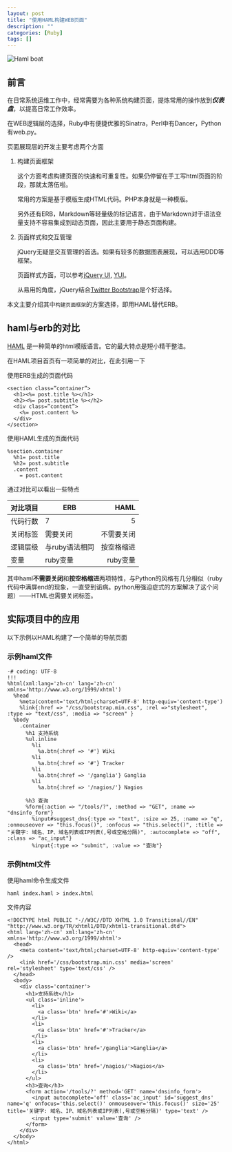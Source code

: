```yaml
---
layout: post
title: "使用HAML构建WEB页面"
description: ""
categories: [Ruby]
tags: []
---
```


![Haml boat](http://haml.info/images/img-hero-boat.png)  


## 前言

在日常系统运维工作中，经常需要为各种系统构建页面，提炼常用的操作放到***仪表盘***，以提高日常工作效率。

在WEB逻辑层的选择，Ruby中有便捷优雅的Sinatra，Perl中有Dancer，Python有web.py。

页面展现层的开发主要考虑两个方面  

1.   构建页面框架
     
     这个方面考虑构建页面的快速和可重复性。如果仍停留在手工写html页面的阶段，那就太落伍啦。
     
     常用的方案是基于模版生成HTML代码。PHP本身就是一种模版。
     
     另外还有ERB，Markdown等轻量级的标记语言，由于Markdown对于语法变量支持不容易集成到动态页面，因此主要用于静态页面构建。
     
2.   页面样式和交互管理
     
     jQuery无疑是交互管理的首选。如果有较多的数据图表展现，可以选用DDD等框架。
     
     页面样式方面，可以参考[jQuery UI](http://jqueryui.com), [YUI](http://yuilibrary.com)。
     
     从易用的角度，jQuery结合[Twitter Bootstrap](http://twitter.github.com/bootstrap/)是个好选择。


本文主要介绍其中```构建页面框架```的方案选择，即用HAML替代ERB。  


## haml与erb的对比

[HAML](http://haml.info) 是一种简单的html模版语言。它的最大特点是短小精干整洁。  

在HAML项目首页有一项简单的对比，在此引用一下

使用ERB生成的页面代码


    <section class=”container”>
      <h1><%= post.title %></h1>
      <h2><%= post.subtitle %></h2>
      <div class=”content”>
        <%= post.content %>
      </div>
    </section>


使用HAML生成的页面代码


    %section.container
      %h1= post.title
      %h2= post.subtitle
      .content
        = post.content


通过对比可以看出一些特点


**对比项目**|**ERB**  |**HAML**
------------|---------|----------:
代码行数    |7        |5
关闭标签    |需要关闭 |不需要关闭
逻辑层级    |与ruby语法相同|按空格缩进
变量        |ruby变量 |ruby变量


其中haml**不需要关闭**和**按空格缩进**两项特性，与Python的风格有几分相似（ruby代码中满屏end的现象，一直受到诟病。python用强迫症式的方案解决了这个问题）——HTML也需要关闭标签。


## 实际项目中的应用

以下示例以HAML构建了一个简单的导航页面

### 示例haml文件

    -# coding: UTF-8
    !!!
    %html(xml:lang='zh-cn' lang='zh-cn' xmlns='http://www.w3.org/1999/xhtml')
      %head
        %meta(content='text/html;charset=UTF-8' http-equiv='content-type')
        %link{:href => "/css/bootstrap.min.css", :rel =>"stylesheet", :type => "text/css", :media => "screen" }
      %body
        .container
          %h1 支持系统
          %ul.inline
            %li
              %a.btn{:href => '#'} Wiki
            %li
              %a.btn{:href => '#'} Tracker
            %li
              %a.btn{:href => '/ganglia'} Ganglia
            %li
              %a.btn{:href => '/nagios/'} Nagios
    
          %h3 查询
          %form{:action => "/tools/?", :method => "GET", :name => "dnsinfo_form"}
            %input#suggest_dns{:type => "text", :size => 25, :name => "q", :onmouseover => "this.focus()", :onfocus => "this.select()", :title => "关键字: 域名、IP、域名列表或IP列表(,号或空格分隔)", :autocomplete => "off", :class => "ac_input"}
            %input{:type => "submit", :value => "查询"}


### 示例html文件

使用haml命令生成文件

    haml index.haml > index.html

文件内容

    <!DOCTYPE html PUBLIC "-//W3C//DTD XHTML 1.0 Transitional//EN" "http://www.w3.org/TR/xhtml1/DTD/xhtml1-transitional.dtd">
    <html lang='zh-cn' xml:lang='zh-cn' xmlns='http://www.w3.org/1999/xhtml'>
      <head>
        <meta content='text/html;charset=UTF-8' http-equiv='content-type' />
        <link href='/css/bootstrap.min.css' media='screen' rel='stylesheet' type='text/css' />
      </head>
      <body>
        <div class='container'>
          <h1>支持系统</h1>
          <ul class='inline'>
            <li>
              <a class='btn' href='#'>Wiki</a>
            </li>
            <li>
              <a class='btn' href='#'>Tracker</a>
            </li>
            <li>
              <a class='btn' href='/ganglia'>Ganglia</a>
            </li>
            <li>
              <a class='btn' href='/nagios/'>Nagios</a>
            </li>
          </ul>
          <h3>查询</h3>
          <form action='/tools/?' method='GET' name='dnsinfo_form'>
            <input autocomplete='off' class='ac_input' id='suggest_dns' name='q' onfocus='this.select()' onmouseover='this.focus()' size='25' title='关键字: 域名、IP、域名列表或IP列表(,号或空格分隔)' type='text' />
            <input type='submit' value='查询' />
          </form>
        </div>
      </body>
    </html>

